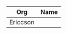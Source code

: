 | Org                    | Name                                                |
| -----------------------| ----------------------------------------------------|
| Ericcson |  |
